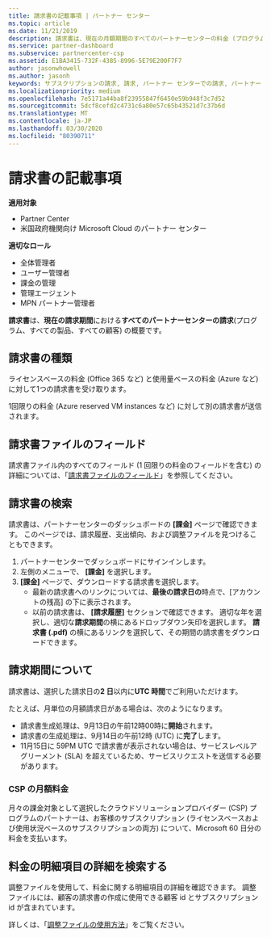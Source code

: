 ```yaml
---
title: 請求書の記載事項 | パートナー センター
ms.topic: article
ms.date: 11/21/2019
description: 請求書は、現在の月額期間のすべてのパートナーセンターの料金 (プログラム、製品、および顧客にわたる) の概要です。
ms.service: partner-dashboard
ms.subservice: partnercenter-csp
ms.assetid: E1BA3415-732F-4385-8996-5E79E200F7F7
author: jasonwhowell
ms.author: jasonh
keywords: サブスクリプションの請求, 請求, パートナー センターでの請求, パートナー センターの請求, 請求書の記載事項, 請求書, パートナー センターの請求書, CSP 請求書, 請求書の場所
ms.localizationpriority: medium
ms.openlocfilehash: 7e5171a44ba8f23955847f6450e59b948f3c7d52
ms.sourcegitcommit: 5dcf8cefd2c4731c6a80e57c65b43521d7c37b6d
ms.translationtype: MT
ms.contentlocale: ja-JP
ms.lasthandoff: 03/30/2020
ms.locfileid: "80390711"
---
```

# <a name="read-your-bill"></a>請求書の記載事項

**適用対象**

- Partner Center
- 米国政府機関向け Microsoft Cloud のパートナー センター

**適切なロール**
-   全体管理者
-   ユーザー管理者
-   課金の管理
-   管理エージェント
-   MPN パートナー管理者

**請求書**は、**現在の請求期間**における**すべてのパートナーセンターの請求**(プログラム、すべての製品、すべての顧客) の概要です。

## <a name="invoice-types"></a>請求書の種類

ライセンスベースの料金 (Office 365 など) と使用量ベースの料金 (Azure など) に対して1つの請求書を受け取ります。

1回限りの料金 (Azure reserved VM instances など) に対して別の請求書が送信されます。

## <a name="invoice-file-fields"></a>請求書ファイルのフィールド

請求書ファイル内のすべてのフィールド (1 回限りの料金のフィールドを含む) の詳細については、「[請求書ファイルのフィールド](invoice-file.md)」を参照してください。

## <a name="find-your-bill"></a>請求書の検索

請求書は、パートナーセンターのダッシュボードの **[課金]** ページで確認できます。 このページでは、請求履歴、支出傾向、および調整ファイルを見つけることもできます。

1. パートナーセンターでダッシュボードにサインインします。
2. 左側のメニューで、 **[課金]** を選択します。
3. **[課金]** ページで、ダウンロードする請求書を選択します。
    - 最新の請求書へのリンクについては、**最後の請求日の**時点で、[アカウントの残高] の下に表示されます。
    - 以前の請求書は、 **[請求履歴]** セクションで確認できます。 適切な年を選択し、適切な**請求期間**の横にあるドロップダウン矢印を選択します。 **請求書 (.pdf)** の横にあるリンクを選択して、その期間の請求書をダウンロードできます。

## <a name="understand-billing-periods"></a>請求期間について

請求書は、選択した請求日の**2 日**以内に**UTC 時間**でご利用いただけます。

たとえば、月単位の月額請求日がある場合は、次のようになります。

- 請求書生成処理は、9月13日の午前12時00時に**開始**されます。
- 請求書の生成処理は、9月14日の午前12時 (UTC) に**完了**します。
- 11月15日に 59PM UTC で請求書が表示されない場合は、サービスレベルアグリーメント (SLA) を超えているため、サービスリクエストを送信する必要があります。

### <a name="csp-monthly-billing"></a>CSP の月額料金

月々の課金対象として選択したクラウドソリューションプロバイダー (CSP) プログラムのパートナーは、お客様のサブスクリプション (ライセンスベースおよび使用状況ベースのサブスクリプションの両方) について、Microsoft 60 日分の料金を支払います。

## <a name="find-itemized-details-for-charges"></a>料金の明細項目の詳細を検索する

調整ファイルを使用して、料金に関する明細項目の詳細を確認できます。 調整ファイルには、顧客の請求書の作成に使用できる顧客 id とサブスクリプション id が含まれています。

詳しくは、「[調整ファイルの使用方法](use-the-reconciliation-files.md)」をご覧ください。
